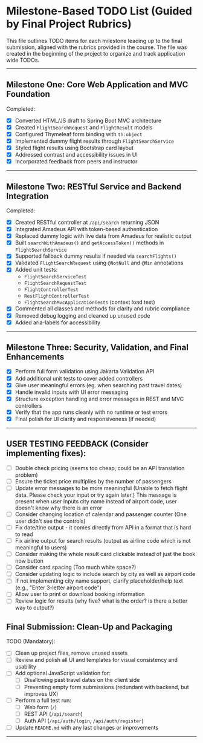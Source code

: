 # Milestone-Based TODO List (Guided by Final Project Rubrics)

This file outlines TODO items for each milestone leading up to the final submission, aligned with the rubrics provided in the course. The file was created in the beginning of the project to organize and track application wide TODOs.

---

## Milestone One: Core Web Application and MVC Foundation

Completed:
- [x] Converted HTML/JS draft to Spring Boot MVC architecture
- [x] Created `FlightSearchRequest` and `FlightResult` models
- [x] Configured Thymeleaf form binding with `th:object`
- [x] Implemented dummy flight results through `FlightSearchService`
- [x] Styled flight results using Bootstrap card layout
- [x] Addressed contrast and accessibility issues in UI
- [x] Incorporated feedback from peers and instructor

---

## Milestone Two: RESTful Service and Backend Integration
Completed:
- [x] Created RESTful controller at `/api/search` returning JSON
- [x] Integrated Amadeus API with token-based authentication
- [x] Replaced dummy logic with live data from Amadeus for realistic output
- [x] Built `searchWithAmadeus()` and `getAccessToken()` methods in `FlightSearchService`
- [x] Supported fallback dummy results if needed via `searchFlights()`
- [x] Validated `FlightSearchRequest` using `@NotNull` and `@Min` annotations
- [x] Added unit tests:
  - `FlightSearchServiceTest`
  - `FlightSearchRequestTest`
  - `FlightControllerTest`
  - `RestFlightControllerTest`
  - `FlightSearchMvcApplicationTests` (context load test)
- [x] Commented all classes and methods for clarity and rubric compliance
- [x] Removed debug logging and cleaned up unused code
- [x] Added aria-labels for accessibility

---

## Milestone Three: Security, Validation, and Final Enhancements
- [x] Perform full form validation using Jakarta Validation API
- [x] Add additional unit tests to cover added controllers
- [x] Give user meaningful errors (eg. when searching past travel dates)
- [x] Handle invalid inputs with UI error messaging
- [x] Structure exception handling and error messages in REST and MVC controllers
- [x] Verify that the app runs cleanly with no runtime or test errors
- [x] Final polish for UI clarity and responsiveness (if needed)

---

## USER TESTING FEEDBACK (Consider implementing fixes):
- [ ] Double check pricing (seems too cheap, could be an API translation problem)
- [ ] Ensure the ticket price multiplies by the number of passengers
- [ ] Update error messages to be more meaningful (Unable to fetch flight data. Please check your input or try again later.)
        This message is present when user inputs city name instead of airport code, user doesn't know why there is an error
- [ ] Consider changing location of calendar and passenger counter (One user didn't see the controls)
- [ ] Fix date/tine output - it comes directly from API in a format that is hard to read
- [ ] Fix airline output for search results (output as airline code which is not meaningful to users)
- [ ] Consider making the whole result card clickable instead of just the book now button
- [ ] Consider card spacing (Too much white space?)
- [ ] Consider updating logic to include search by city as well as airport code
- [ ] If not implementing city name support, clarify placeholder/help text (e.g., "Enter 3-letter airport code")
- [ ] Allow user to print or download booking information
- [ ] Review logic for results (why five? what is the order? is there a better way to output?)

## Final Submission: Clean-Up and Packaging
TODO (Mandatory):
- [ ] Clean up project files, remove unused assets
- [ ] Review and polish all UI and templates for visual consistency and usability
- [ ] Add optional JavaScript validation for:
  - [ ] Disallowing past travel dates on the client side
  - [ ] Preventing empty form submissions (redundant with backend, but improves UX)
- [ ] Perform a full test run:
  - [ ] Web form (`/`)
  - [ ] REST API (`/api/search`)
  - [ ] Auth API (`/api/auth/login`, `/api/auth/register`)
- [ ] Update `README.md` with any last changes or improvements

---